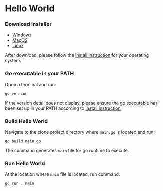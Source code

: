 # Hello World

### Download Installer

* [Windows](https://dl.google.com/go/go1.12.5.windows-amd64.msi)
* [MacOS](https://dl.google.com/go/go1.12.5.darwin-amd64.pkg)
* [Linux](https://dl.google.com/go/go1.12.5.linux-amd64.tar.gz)

After download, please follow the [install instruction](https://golang.org/doc/install) for your operating system.

### Go executable in your PATH

Open a terminal and run:

`go version`

If the version detail does not display, please ensure the go executable has been set up in your PATH according to [install instruction](https://golang.org/doc/install) 

### Build Hello World

Navigate to the clone project directory where `main.go` is located and run:

`go build main.go`

The command generates `main` file for go runtime to execute.

### Run Hello World

At the location where `main` file is located, run command:

`go run . main`



